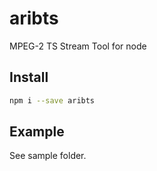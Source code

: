 # aribts
MPEG-2 TS Stream Tool for node

## Install
```sh
npm i --save aribts
```

## Example
See sample folder.
